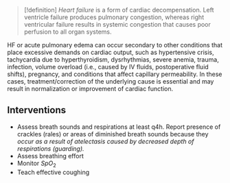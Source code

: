 >[!definition]
>_Heart failure_ is a form of cardiac decompensation. Left ventricle failure produces pulmonary congestion, whereas right ventricular failure results in systemic congestion that causes poor perfusion to all organ systems.
>

HF or acute pulmonary edema can occur secondary to other conditions that place excessive demands on cardiac output, such as hypertensive crisis, tachycardia due to hyperthyroidism, dysrhythmias, severe anemia, trauma, infection, volume overload (i.e., caused by IV fluids, postoperative fluid shifts), pregnancy, and conditions that affect capillary permeability. In these cases, treatment/correction of the underlying cause is essential and may result in normalization or improvement of cardiac function.
## Interventions
- Assess breath sounds and respirations at least q4h. Report presence of crackles (rales) or areas of diminished breath sounds because they _occur as a result of atelectasis caused by decreased depth of respirations (guarding)._
- Assess breathing effort
- Monitor $SpO_{2}$
- Teach effective coughing  